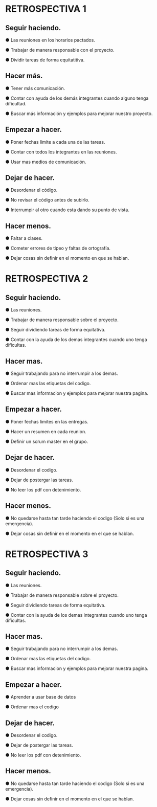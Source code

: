 # RETROSPECTIVA 1

## Seguir haciendo.

● Las reuniones en los horarios pactados.

 ● Trabajar de manera responsable con el proyecto.

 ● Dividir tareas de forma equitatitiva.

## Hacer más.

● Tener más comunicación.

 ● Contar con ayuda de los demás integrantes cuando alguno tenga dificultad.

 ● Buscar más información y ejemplos para mejorar nuestro proyecto.

## Empezar a hacer.

● Poner fechas límite a cada una de las tareas.

 ● Contar con todos los integrantes en las reuniones.

 ● Usar mas medios de comunicación.

## Dejar de hacer.

● Desordenar el código.

 ● No revisar el código antes de subirlo.

 ● Interrumpir al otro cuando esta dando su punto de vista.

## Hacer menos.

● Faltar a clases.

 ● Cometer errores de tipeo y faltas de ortografía.

 ● Dejar cosas sin definir en el momento en que se hablan.


 # RETROSPECTIVA 2 

 ## Seguir haciendo.

 ● Las reuniones.

 ● Trabajar de manera responsable sobre el proyecto.
  
 ● Seguir dividiendo tareas de forma equitativa.

 ● Contar con la ayuda de los demas integrantes cuando uno tenga dificultas.

 ## Hacer mas.

 ● Seguir trabajando para no interrumpir a los demas.

 ● Ordenar mas las etiquetas del codigo.

 ● Buscar mas informacion y ejemplos para mejorar nuestra pagina.

 ## Empezar a hacer.

 ● Poner fechas limites en las entregas.

 ● Hacer un resumen en cada reunion.

 ● Definir un scrum master en el grupo.

 ## Dejar de hacer.

 ● Desordenar el codigo.

 ● Dejar de postergar las tareas.

 ● No leer los pdf con detenimiento.

 ## Hacer menos.

 ● No quedarse hasta tan tarde haciendo el codigo (Solo si es una emergencia).

 ● Dejar cosas sin definir en el momento en el que se hablan.


 # RETROSPECTIVA 3

 ## Seguir haciendo.

 ● Las reuniones.

 ● Trabajar de manera responsable sobre el proyecto.
  
 ● Seguir dividiendo tareas de forma equitativa.

 ● Contar con la ayuda de los demas integrantes cuando uno tenga dificultas.

 ## Hacer mas.

 ● Seguir trabajando para no interrumpir a los demas.

 ● Ordenar mas las etiquetas del codigo.

 ● Buscar mas informacion y ejemplos para mejorar nuestra pagina.

 ## Empezar a hacer.

 ● Aprender a usar base de datos

 ● Ordenar mas el codigo

 ## Dejar de hacer.

 ● Desordenar el codigo.

 ● Dejar de postergar las tareas.

 ● No leer los pdf con detenimiento.

 ## Hacer menos.

 ● No quedarse hasta tan tarde haciendo el codigo (Solo si es una emergencia).

 ● Dejar cosas sin definir en el momento en el que se hablan.

 
